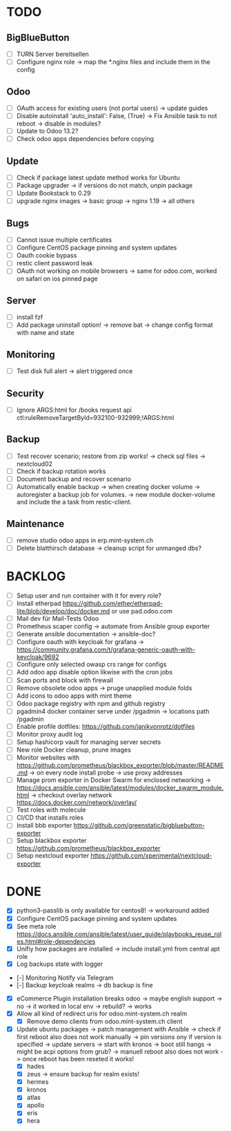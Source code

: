 # TODO

## BigBlueButton

- [ ] TURN Server bereitsellen
- [ ] Configure nginx role -> map the *.nginx files and include them in the config

## Odoo

- [ ] OAuth access for existing users (not portal users) -> update guides
- [ ] Disable autoinstall 'auto_install': False, (True) -> Fix Ansible task to not reboot -> disable in modules?
- [ ] Update to Odoo 13.2?
- [ ] Check odoo apps dependencies before copying

## Update

- [ ] Check if package latest update method works for Ubuntu
- [ ] Package upgrader -> if versions do not match, unpin package
- [ ] Update Bookstack to 0.29
- [ ] upgrade nginx images -> basic group -> nginx 1.19 -> all others

## Bugs

- [ ] Cannot issue multiple certificates
- [ ] Configure CentOS package pinning and system updates
- [ ] Oauth cookie bypass
- [ ] restic client password leak
- [ ] OAuth not working on mobile browsers -> same for odoo.com, worked on safari on ios pinned page

## Server

- [ ] install fzf
- [ ] Add package uninstall option! -> remove bat -> change config format with name and state

## Monitoring

- [ ] Test disk full alert -> alert triggered once

## Security

- [ ] Ignore ARGS:html for /books request api 
        ctl:ruleRemoveTargetById=932100-932999;!ARGS:html

## Backup

- [ ] Test recover scenario; restore from zip works! -> check sql files -> nextcloud02
- [ ] Check if backup rotation works
- [ ] Document backup and recover scenario
- [ ] Automatically enable backup -> when creating docker volume -> autoregister a backup job for volumes. -> new module docker-volume and include the a task from restic-client.

## Maintenance

- [ ] remove studio odoo apps in erp.mint-system.ch
- [ ] Delete blatthirsch database -> cleanup script for unmanged dbs?

# BACKLOG

- [ ] Setup user and run container with it for every role?
- [ ] Install etherpad https://github.com/ether/etherpad-lite/blob/develop/doc/docker.md or use pad.odoo.com
- [ ] Mail dev für Mail-Tests Odoo
- [ ] Prometheus scaper config -> automate from Ansible group exporter
- [ ] Generate ansible documentation -> ansible-doc?
- [ ] Configure oauth with keycloak for grafana -> https://community.grafana.com/t/grafana-generic-oauth-with-keycloak/9692
- [ ] Configure only selected owasp crs range for configs
- [ ] Add odoo app disable option likwise with the cron jobs
- [ ] Scan ports and block with firewall
- [ ] Remove obsolete odoo apps -> pruge unapplied module folds
- [ ] Add icons to odoo apps with mint theme
- [ ] Odoo package registry with npm and github registry
- [ ] pgadmin4 docker container serve under /pgadmin -> locations path /pgadmin
- [ ] Enable profile dotfiles: https://github.com/janikvonrotz/dotfiles
- [ ] Monitor proxy audit log
- [ ] Setup hashicorp vault for managing server secrets
- [ ] New role Docker cleanup, prune images
- [ ] Monitor websites with https://github.com/prometheus/blackbox_exporter/blob/master/README.md -> on every node install probe -> use proxy addresses
- [ ] Manage prom exporter in Docker Swarm for enclosed networking -> https://docs.ansible.com/ansible/latest/modules/docker_swarm_module.html -> checkout overlay network https://docs.docker.com/network/overlay/
- [ ] Test roles with molecule
- [ ] CI/CD that installs roles
- [ ] Install bbb exporter https://github.com/greenstatic/bigbluebutton-exporter
- [ ] Setup blackbox exporter https://github.com/prometheus/blackbox_exporter
- [ ] Setup nextcloud exporter https://github.com/xperimental/nextcloud-exporter

# DONE

- [x] python3-passlib is only available for centos8! -> workaround added
- [x] Configure CentOS package pinning and system updates
- [x] See meta role https://docs.ansible.com/ansible/latest/user_guide/playbooks_reuse_roles.html#role-dependencies
- [x] Unifiy how packages are installed -> include install.yml from central apt role
- [x] Log backups state with logger
- [-] Monitoring Notify via Telegram
- [-] Backup keycloak realms -> db backup is fine
- [x] eCommerce Plugin installation breaks odoo -> maybe english support -> no -> it worked in local env -> rebuild? -> works
- [x] Allow all kind of redirect uris for odoo.mint-system.ch realm
  - [x] Remove demo clients from odoo.mint-system.ch client
- [x] Update ubuntu packages -> patch management with Ansible -> check if first reboot also does not work manually -> pin versions ony if version is specified -> update servers -> start with kronos -> boot still hangs -> might be acpi options from grub? -> manuell reboot also does not work -> once reboot has been reseted it works!
  - [x] hades
  - [x] zeus -> ensure backup for realm exists!
  - [x] hermes
  - [x] kronos
  - [x] atlas
  - [x] apollo
  - [x] eris
  - [x] hera